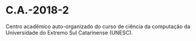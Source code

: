 # C.A.-2018-2
Centro acadêmico auto-organizado do curso de ciência da computação da Universidade do Extremo Sul Catarinense (UNESC).
